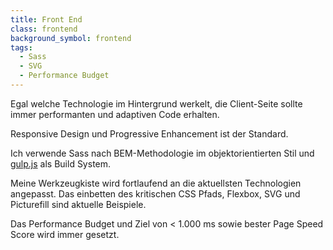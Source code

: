 ```yaml
---
title: Front End
class: frontend
background_symbol: frontend
tags:
  - Sass
  - SVG
  - Performance Budget
---
```


Egal welche Technologie im Hintergrund werkelt, die Client-Seite sollte immer performanten und adaptiven Code erhalten.

<span class="buzzword">Responsive Design</span> und <span class="buzzword">Progressive Enhancement</span> ist der Standard.

Ich verwende <span class="buzzword">Sass</span> nach <span class="buzzword">BEM</span>-Methodologie im objektorientierten Stil und <a class="buzzword buzzword--linked" href="#">gulp.js</a> als Build System.

Meine Werkzeugkiste wird fortlaufend an die aktuellsten Technologien angepasst. Das einbetten des <span class="buzzword">kritischen CSS Pfads</span>, <span class="buzzword">Flexbox</span>, <span class="buzzword">SVG</span> und <span class="buzzword">Picturefill</span> sind aktuelle Beispiele.

Das <span class="buzzword">Performance Budget</span> und Ziel von <span class="buzzword">< 1.000 ms</span> sowie bester <span class="buzzword">Page Speed Score</span> wird immer gesetzt.